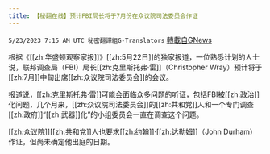 ```yaml
---
title: 【秘翻在线】预计FBI局长将于7月份在众议院司法委员会作证
---
```

`5/23/2023 7:15 AM UTC 秘密翻譯組G-Translators` [轉載自GNews](https://gnews.org/articles/1323515)

根据《[[zh:华盛顿观察家报]]》[[zh:5月22日]]的独家报道，一位熟悉计划的人士说，联邦调查局（FBI）局长[[zh:克里斯托弗·雷]]（Christopher Wray）预计将于[[zh:7月]]中旬出席[[zh:众议院司法委员会]]的会议。

报道说，[[zh:克里斯托弗·雷]]可能会面临众多问题的听证，包括FBI被[[zh:政治]]化问题，几个月来，[[zh:众议院司法委员会]]的[[zh:共和党]]人和一个专门调查[[zh:政府]]“[[zh:武器]]化”的小组委员会一直在调查这个问题。

[[zh:众议院]][[zh:共和党]]人也要求[[zh:约翰]]·[[zh:达勒姆]]（John Durham）作证，但尚未确定他出庭的日期。
